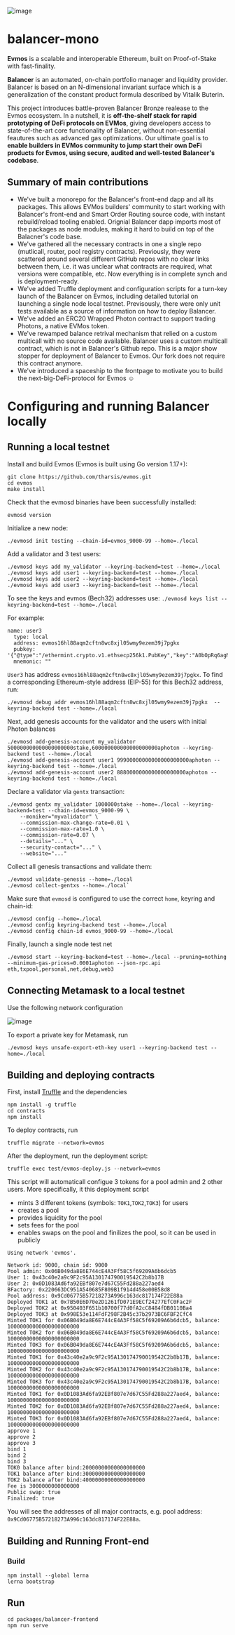![image](https://user-images.githubusercontent.com/4420479/145579509-a72060c0-7728-4d74-b808-74ea231dd31f.png)
# balancer-mono

**Evmos** is a scalable and interoperable Ethereum, built on Proof-of-Stake with fast-finality.

**Balancer** is an automated, on-chain portfolio manager and liquidity provider. Balancer is based on an N-dimensional invariant surface which is a generalization of the constant product formula described by Vitalik Buterin.

This project introduces battle-proven Balancer Bronze realease to the Evmos ecosystem. In a nutshell, it is **off-the-shelf stack for rapid prototyping of DeFi protocols on EVMos**, giving developers access to state-of-the-art core functionality of Balancer, without non-essential feautures such as advanced gas optimizations. Our ultimate goal is to **enable builders in EVMos community to jump start their own DeFi products for Evmos, using secure, audited and well-tested Balancer's codebase**. 

## Summary of main contributions
* We've built a monorepo for the Balancer's front-end dapp and all its packages. This allows EVMos builders' community to start working with Balancer's front-end and Smart Order Routing source code, with instant rebuild/reload tooling enabled. Orignial Balancer dapp imports most of the packages as node modules, making it hard to build on top of the Balacner's code base. 
* We've gathered all the necessary contracts in one a single repo (mutlicall, router, pool registry contracts). Previously, they were scattered around several different GitHub repos with no clear links between them, i.e. it was unclear what contracts are required, what versions were compatible, etc. Now everything is in complete synch and is deployment-ready.
* We've added Truffle deployment and configuration scripts for a turn-key launch of the Balancer on Evmos, including detailed tutorial on launching a single node local testnet. Previsously, there were only unit tests available as a source of information on how to deploy Balancer. 
* We've added an ERC20 Wrapped Photon contract to support trading Photons, a native EVMos token.
* We've rewamped balance retrival mechanism that relied on a custom multicall with no source code available. Balancer uses a custom multicall contract, which is not in Balancer's Github repo. This is a major show stopper for deployment of Balancer to Evmos. Our fork does not require this contract anymore.
* We've introduced a spaceship to the frontpage to motivate you to build the next-big-DeFi-protocol for Evmos ☺️

# Configuring and running Balancer locally

## Running a local testnet
Install and build Evmos (Evmos is built using Go version 1.17+):
```
git clone https://github.com/tharsis/evmos.git
cd evmos
make install
```

Check that the evmosd binaries have been successfully installed:

`evmosd version`

Initialize a new node:

`./evmosd init testing --chain-id=evmos_9000-99 --home=./local`

Add a validator and 3 test users:

```
./evmosd keys add my_validator --keyring-backend=test --home=./local
./evmosd keys add user1 --keyring-backend=test --home=./local
./evmosd keys add user2 --keyring-backend=test --home=./local
./evmosd keys add user3 --keyring-backend=test --home=./local
```

To see the keys and evmos (Bech32) addresses use:
`./evmosd keys list --keyring-backend=test --home=./local`

For example:
```
name: user3
  type: local
  address: evmos16hl88aqm2cftn8wc8xjl05wmy9ezem39j7pgkx
  pubkey: '{"@type":"/ethermint.crypto.v1.ethsecp256k1.PubKey","key":"A0bOpRq6agNaTVvocj7gGueyAf3VhZN7839kh1newHtE"}'
  mnemonic: ""
```

`User3` has address `evmos16hl88aqm2cftn8wc8xjl05wmy9ezem39j7pgkx`. To find a corresponding Ethereum-style address (EIP-55) for this Bech32 address, run:

```
./evmosd debug addr evmos16hl88aqm2cftn8wc8xjl05wmy9ezem39j7pgkx  --keyring-backend test --home=./local
```

Next, add genesis accounts for the validator and the users with initial Photon balances

```
./evmosd add-genesis-account my_validator 500000000000000000000stake,600000000000000000000aphoton --keyring-backend test --home=./local
./evmosd add-genesis-account user1 99900000000000000000000aphoton --keyring-backend test --home=./local
./evmosd add-genesis-account user2 8880000000000000000000aphoton --keyring-backend test --home=./local
```

Declare a validator via `gentx` transaction:
```
./evmosd gentx my_validator 1000000stake --home=./local --keyring-backend=test --chain-id=evmos_9000-99 \
    --moniker="myvalidator" \
    --commission-max-change-rate=0.01 \
    --commission-max-rate=1.0 \
    --commission-rate=0.07 \
    --details="..." \
    --security-contact="..." \
    --website="..."
```

Collect all genesis transactions and validate them:

```
./evmosd validate-genesis --home=./local
./evmosd collect-gentxs --home=./local`
```

Make sure that `evmosd` is configured to use the correct `home`, keyring and chain-id:

```
./evmosd config --home=./local
./evmosd config keyring-backend test --home=./local
./evmosd config chain-id evmos_9000-99 --home=./local
```

Finally, launch a single node test net

```
./evmosd start --keyring-backend=test --home=./local --pruning=nothing --minimum-gas-prices=0.0001aphoton --json-rpc.api eth,txpool,personal,net,debug,web3

```

## Connecting Metamask to a local testnet

Use the following network configuration

![image](https://user-images.githubusercontent.com/4420479/145582342-ec894dd8-5525-4172-a718-0c43e2b6a9a9.png)

To export a private key for Metamask, run

```
./evmosd keys unsafe-export-eth-key user1 --keyring-backend test --home=./local
```

## Building and deploying contracts

First, install [Truffle](http://trufflesuite.com/tutorial/index.html) and the dependencies

```
npm install -g truffle
cd contracts
npm install 
```

To deploy contracts, run

```
truffle migrate --network=evmos
```

After the deployment, run the deployment script:

```
truffle exec test/evmos-deploy.js --network=evmos
```

This script will automaticall configue 3 tokens for a pool admin and 2 other users. More specifically, it this deployment script

* mints 3 different tokens (symbols: `TOK1`,`TOK2`,`TOK3`) for users
* creates a pool
* provides liquidity for the pool
* sets fees for the pool
* enables swaps on the pool and finilizes the pool, so it can be used in publicly



```
Using network 'evmos'.

Network id: 9000, chain id: 9000
Pool admin: 0x06B049da8E6E744cE4A3Ff58C5f69209A6b6dcb5
User 1: 0x43c40e2a9c9F2c95A130174790019542C2b8b17B
User 2: 0x0D1083Ad6fa92EBf807e7d67C55Fd288a227aed4
BFactory: 0x220663DC951A540685F809B1f914d458e00B58d8
Pool address: 0x9Cd06775B57218273A996c163dc817174F22E88a
Deployed TOK1 at 0x7B50E6D70e2D1261fD071E9ECf24277EfC0Fac2F
Deployed TOK2 at 0x950403F651b10700f77d0fA2cC8484fDB0110Ba4
Deployed TOK3 at 0x998E53e114FdF298F2B45c37b2973BC6FBF2CfC4
Minted TOK1 for 0x06B049da8E6E744cE4A3Ff58C5f69209A6b6dcb5, balance: 10000000000000000000000
Minted TOK2 for 0x06B049da8E6E744cE4A3Ff58C5f69209A6b6dcb5, balance: 10000000000000000000000
Minted TOK3 for 0x06B049da8E6E744cE4A3Ff58C5f69209A6b6dcb5, balance: 10000000000000000000000
Minted TOK1 for 0x43c40e2a9c9F2c95A130174790019542C2b8b17B, balance: 10000000000000000000000
Minted TOK2 for 0x43c40e2a9c9F2c95A130174790019542C2b8b17B, balance: 10000000000000000000000
Minted TOK3 for 0x43c40e2a9c9F2c95A130174790019542C2b8b17B, balance: 10000000000000000000000
Minted TOK1 for 0x0D1083Ad6fa92EBf807e7d67C55Fd288a227aed4, balance: 10000000000000000000000
Minted TOK2 for 0x0D1083Ad6fa92EBf807e7d67C55Fd288a227aed4, balance: 10000000000000000000000
Minted TOK3 for 0x0D1083Ad6fa92EBf807e7d67C55Fd288a227aed4, balance: 10000000000000000000000
approve 1
approve 2
approve 3
bind 1
bind 2
bind 3
TOK0 balance after bind:20000000000000000000
TOK1 balance after bind:30000000000000000000
TOK2 balance after bind:40000000000000000000
Fee is 3000000000000000
Public swap: true
Finalized: true
```

You will see the addresses of all major contracts, e.g. pool address: `0x9Cd06775B57218273A996c163dc817174F22E88a`. 


## Building and Running Front-end
### Build

```
npm install --global lerna
lerna bootstrap
```

## Run
```
cd packages/balancer-frontend
npm run serve
```
